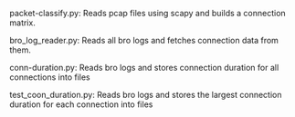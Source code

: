 packet-classify.py: Reads pcap files using scapy and builds a connection matrix.

bro_log_reader.py: Reads all bro logs and fetches connection data from them.

conn-duration.py: Reads bro logs and stores connection duration for all connections into files

test_coon_duration.py: Reads bro logs and stores the largest connection duration for each connection into files